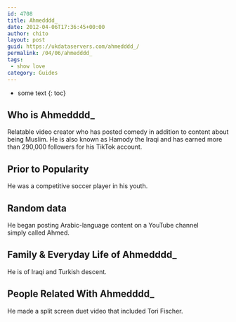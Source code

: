 ```yaml
---
id: 4708
title: Ahmedddd_
date: 2012-04-06T17:36:45+00:00
author: chito
layout: post
guid: https://ukdataservers.com/ahmedddd_/
permalink: /04/06/ahmedddd_
tags:
 - show love
category: Guides
---
```


* some text
{: toc}
          
          
## Who is  Ahmedddd_
                  
                  
                  
Relatable video creator who has posted comedy in addition to content about being Muslim. He is also known as Hamody the Iraqi and has earned more than 290,000 followers for his TikTok account.
                  
                
                
                
## Prior to Popularity 
                  
                  
                  
He was a competitive soccer player in his youth.
                  
                
                
                
## Random data 
                  
                  
                  
He began posting Arabic-language content on a YouTube channel simply called Ahmed.
                  
                
                
                
## Family & Everyday Life of Ahmedddd_
                  
                  
                  
He is of Iraqi and Turkish descent.
                  
                
                
                
## People Related With  Ahmedddd_
                  
                  
                  
He made a split screen duet video that included Tori Fischer.
                  
                
              
            
          
          
          
    
    
  
